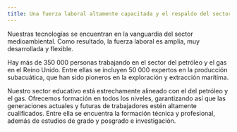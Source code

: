 ```yaml
---
title: Una fuerza laboral altamente capacitada y el respaldo del sector formativo
---
```


Nuestras tecnologías se encuentran en la vanguardia del sector medioambiental. Como resultado, la fuerza laboral es amplia, muy desarrollada y flexible. 

Hay más de 350 000 personas trabajando en el sector del petróleo y el gas en el Reino Unido. Entre ellas se incluyen 50 000 expertos en la producción subacuática, que han sido pioneros en la exploración y extracción marítima. 

Nuestro sector educativo está estrechamente alineado con el del petróleo y el gas. Ofrecemos formación en todos los niveles, garantizando así que las generaciones actuales y futuras de trabajadores estén altamente cualificados. Entre ella se encuentra la formación técnica y profesional, además de estudios de grado y posgrado e investigación. 
